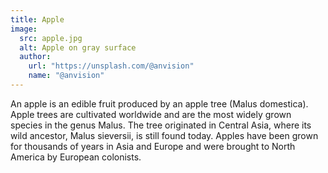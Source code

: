 ```yaml
---
title: Apple
image:
  src: apple.jpg
  alt: Apple on gray surface
  author:
    url: "https://unsplash.com/@anvision"
    name: "@anvision"
---
```


An apple is an edible fruit produced by an apple tree (Malus domestica). Apple trees are cultivated worldwide and are the most widely grown species in the genus Malus. The tree originated in Central Asia, where its wild ancestor, Malus sieversii, is still found today. Apples have been grown for thousands of years in Asia and Europe and were brought to North America by European colonists.